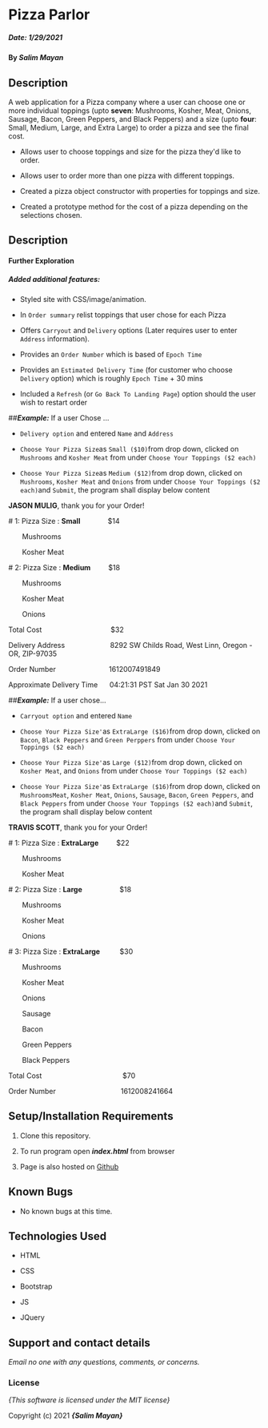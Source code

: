 # Pizza Parlor

##### Date: **1/29/2021**

#### By **_Salim Mayan_**

## Description

A web application for a Pizza company where a user can choose one or more individual toppings (upto **seven**: Mushrooms, Kosher, Meat, Onions, Sausage, Bacon, Green Peppers, and Black Peppers) and a size (upto **four**: Small, Medium, Large, and Extra Large) to order a pizza and see the final cost.

- Allows user to choose toppings and size for the pizza they'd like to order.

- Allows user to order more than one pizza with different toppings.

- Created a pizza object constructor with properties for toppings and size.

- Created a prototype method for the cost of a pizza depending on the selections chosen.

## Description

#### Further Exploration

##### Added additional features:

- Styled site with CSS/image/animation.

- In `Order summary` relist toppings that user chose for each Pizza

- Offers `Carryout` and `Delivery` options (Later requires user to enter `Address` information).

- Provides an `Order Number` which is based of `Epoch Time`

- Provides an `Estimated Delivery Time` (for customer who choose `Delivery` option) which is roughly `Epoch Time` + 30 mins

- Included a `Refresh` (or `Go Back To Landing Page`) option should the user wish to restart order

##_**Example:**_ If a user Chose ...

*  `Delivery option` and entered `Name` and `Address`

*  `Choose Your Pizza Size`as `Small ($10)`from drop down, clicked on `Mushrooms` and `Kosher Meat` from under `Choose Your Toppings ($2 each)`

*  `Choose Your Pizza Size`as `Medium ($12)`from drop down, clicked on `Mushrooms`, `Kosher Meat` and `Onions` from under `Choose Your Toppings ($2 each)`and `Submit`, the program shall display below content

**JASON MULIG**, thank you for your Order!

\# 1: Pizza Size : **Small**  &nbsp;  &nbsp;  &nbsp;&nbsp;  &nbsp;  &nbsp;  &nbsp;&nbsp;$14

&nbsp;  &nbsp;  &nbsp;  &nbsp;Mushrooms

&nbsp;  &nbsp;  &nbsp;  &nbsp;Kosher Meat

\# 2: Pizza Size : **Medium**  &nbsp;  &nbsp;  &nbsp;  &nbsp;&nbsp;$18

&nbsp;  &nbsp;  &nbsp;  &nbsp;Mushrooms

&nbsp;  &nbsp;  &nbsp;  &nbsp;Kosher Meat

&nbsp;  &nbsp;  &nbsp;  &nbsp;Onions

Total Cost &nbsp;  &nbsp;  &nbsp;  &nbsp;  &nbsp;  &nbsp;  &nbsp;  &nbsp;&nbsp;  &nbsp;  &nbsp;  &nbsp;&nbsp;&nbsp;  &nbsp;  &nbsp;  &nbsp;&nbsp;  &nbsp; $32

Delivery Address&nbsp;  &nbsp;&nbsp;  &nbsp;  &nbsp;  &nbsp;  &nbsp;&nbsp;  &nbsp;  &nbsp;  &nbsp;&nbsp;  &nbsp; 8292 SW Childs Road, West Linn, Oregon - OR, ZIP-97035

Order Number &nbsp;  &nbsp;  &nbsp;&nbsp;&nbsp;  &nbsp;  &nbsp;  &nbsp;  &nbsp;&nbsp;  &nbsp;  &nbsp;  &nbsp;&nbsp;  &nbsp; 1612007491849

Approximate Delivery Time&nbsp;  &nbsp;  &nbsp;&nbsp;04:21:31 PST Sat Jan 30 2021

##_**Example:**_ If a user chose...

*  `Carryout option` and entered `Name`

*  `Choose Your Pizza Size'`as `ExtraLarge ($16)`from drop down, clicked on `Bacon`, `Black Peppers` and `Green Perppers` from under `Choose Your Toppings ($2 each)`

*  `Choose Your Pizza Size'`as `Large ($12)`from drop down, clicked on `Kosher Meat`, and `Onions` from under `Choose Your Toppings ($2 each)`

*  `Choose Your Pizza Size'`as `ExtraLarge ($16)`from drop down, clicked on `MushroomsMeat`, `Kosher Meat`, `Onions`, `Sausage`, `Bacon`, `Green Peppers`, and `Black Peppers` from under `Choose Your Toppings ($2 each)`and `Submit`, the program shall display below content

**TRAVIS SCOTT**, thank you for your Order!

\# 1: Pizza Size : **ExtraLarge**  &nbsp;  &nbsp;  &nbsp;  &nbsp;&nbsp;$22

&nbsp;  &nbsp;  &nbsp;  &nbsp;Mushrooms

&nbsp;  &nbsp;  &nbsp;  &nbsp;Kosher Meat

\# 2: Pizza Size : **Large**  &nbsp;  &nbsp;  &nbsp;  &nbsp;  &nbsp;  &nbsp;&nbsp;&nbsp;&nbsp;&nbsp;&nbsp;&nbsp;&nbsp;$18

&nbsp;  &nbsp;  &nbsp;  &nbsp;Mushrooms

&nbsp;  &nbsp;  &nbsp;  &nbsp;Kosher Meat

&nbsp;  &nbsp;  &nbsp;  &nbsp;Onions

\# 3: Pizza Size : **ExtraLarge**  &nbsp;  &nbsp;  &nbsp;  &nbsp;  &nbsp;$30

&nbsp;  &nbsp;  &nbsp;  &nbsp;Mushrooms

&nbsp;  &nbsp;  &nbsp;  &nbsp;Kosher Meat

&nbsp;  &nbsp;  &nbsp;  &nbsp;Onions

&nbsp;  &nbsp;  &nbsp;  &nbsp;Sausage

&nbsp;  &nbsp;  &nbsp;  &nbsp;Bacon

&nbsp;  &nbsp;  &nbsp;  &nbsp;Green Peppers

&nbsp;  &nbsp;  &nbsp;  &nbsp;Black Peppers

Total Cost &nbsp;  &nbsp;  &nbsp;  &nbsp;  &nbsp;  &nbsp;  &nbsp;  &nbsp;  &nbsp;  &nbsp;  &nbsp;  &nbsp;  &nbsp;&nbsp;  &nbsp;  &nbsp;  &nbsp;&nbsp;&nbsp;  &nbsp;  &nbsp;  &nbsp;$70

Order Number &nbsp;  &nbsp;  &nbsp;  &nbsp;  &nbsp;  &nbsp;  &nbsp;  &nbsp;  &nbsp;  &nbsp;  &nbsp;  &nbsp;&nbsp;  &nbsp;  &nbsp;  &nbsp;&nbsp;&nbsp;1612008241664

## Setup/Installation Requirements

1. Clone this repository.

2. To run program open **_index.html_** from browser

3. Page is also hosted on [Github](https://rekjal.github.io/pizza-Parlor-E2-WW4)

## Known Bugs

* No known bugs at this time.

## Technologies Used

* HTML

* CSS

* Bootstrap

* JS

* JQuery

## Support and contact details

_Email no one with any questions, comments, or concerns._

### License

*{This software is licensed under the MIT license}*

Copyright (c) 2021 **_{Salim Mayan}_**